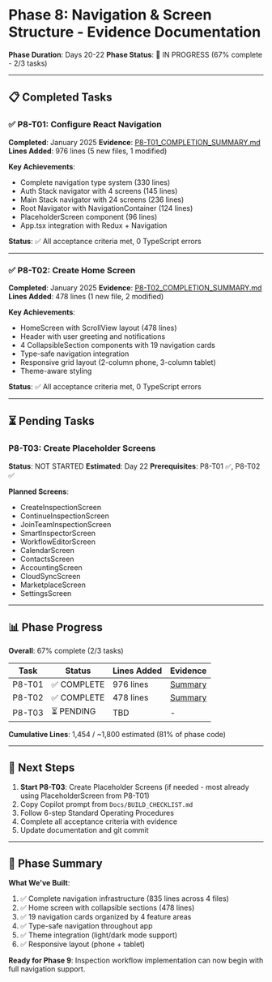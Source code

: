 # Phase 8: Navigation & Screen Structure - Evidence Documentation

**Phase Duration**: Days 20-22
**Phase Status**: 🔄 IN PROGRESS (67% complete - 2/3 tasks)

---

## 📋 Completed Tasks

### ✅ P8-T01: Configure React Navigation

**Completed**: January 2025
**Evidence**: [P8-T01_COMPLETION_SUMMARY.md](./P8-T01_COMPLETION_SUMMARY.md)
**Lines Added**: 976 lines (5 new files, 1 modified)

**Key Achievements**:

- Complete navigation type system (330 lines)
- Auth Stack navigator with 4 screens (145 lines)
- Main Stack navigator with 24 screens (236 lines)
- Root Navigator with NavigationContainer (124 lines)
- PlaceholderScreen component (96 lines)
- App.tsx integration with Redux + Navigation

**Status**: ✅ All acceptance criteria met, 0 TypeScript errors

---

### ✅ P8-T02: Create Home Screen

**Completed**: January 2025
**Evidence**: [P8-T02_COMPLETION_SUMMARY.md](./P8-T02_COMPLETION_SUMMARY.md)
**Lines Added**: 478 lines (1 new file, 2 modified)

**Key Achievements**:

- HomeScreen with ScrollView layout (478 lines)
- Header with user greeting and notifications
- 4 CollapsibleSection components with 19 navigation cards
- Type-safe navigation integration
- Responsive grid layout (2-column phone, 3-column tablet)
- Theme-aware styling

**Status**: ✅ All acceptance criteria met, 0 TypeScript errors

---

## ⏳ Pending Tasks

### P8-T03: Create Placeholder Screens

**Status**: NOT STARTED
**Estimated**: Day 22
**Prerequisites**: P8-T01 ✅, P8-T02 ✅

**Planned Screens**:

- CreateInspectionScreen
- ContinueInspectionScreen
- JoinTeamInspectionScreen
- SmartInspectorScreen
- WorkflowEditorScreen
- CalendarScreen
- ContactsScreen
- AccountingScreen
- CloudSyncScreen
- MarketplaceScreen
- SettingsScreen

---

## 📊 Phase Progress

**Overall**: 67% complete (2/3 tasks)

| Task   | Status      | Lines Added | Evidence                                  |
| ------ | ----------- | ----------- | ----------------------------------------- |
| P8-T01 | ✅ COMPLETE | 976 lines   | [Summary](./P8-T01_COMPLETION_SUMMARY.md) |
| P8-T02 | ✅ COMPLETE | 478 lines   | [Summary](./P8-T02_COMPLETION_SUMMARY.md) |
| P8-T03 | ⏳ PENDING  | TBD         | -                                         |

**Cumulative Lines**: 1,454 / ~1,800 estimated (81% of phase code)

---

## 🎯 Next Steps

1. **Start P8-T03**: Create Placeholder Screens (if needed - most already using PlaceholderScreen from P8-T01)
2. Copy Copilot prompt from `Docs/BUILD_CHECKLIST.md`
3. Follow 6-step Standard Operating Procedures
4. Complete all acceptance criteria with evidence
5. Update documentation and git commit

---

## 📝 Phase Summary

**What We've Built**:

1. ✅ Complete navigation infrastructure (835 lines across 4 files)
2. ✅ Home screen with collapsible sections (478 lines)
3. ✅ 19 navigation cards organized by 4 feature areas
4. ✅ Type-safe navigation throughout app
5. ✅ Theme integration (light/dark mode support)
6. ✅ Responsive layout (phone + tablet)

**Ready for Phase 9**: Inspection workflow implementation can now begin with full navigation support.
